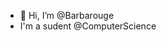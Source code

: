 - 👋 Hi, I’m @Barbarouge
- I'm a sudent @ComputerScience

<!---
Barbarouge/Barbarouge is a ✨ special ✨ repository because its `README.md` (this file) appears on your GitHub profile.
You can click the Preview link to take a look at your changes.
--->
